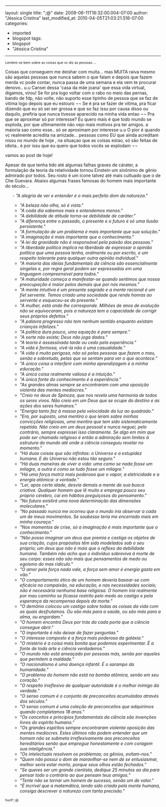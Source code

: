 
---
layout: single
title: ";@"
date: 2009-06-11T16:32:00.004-07:00
author: "Jéssica Cristina"
last_modified_at: 2010-04-05T21:03:21.516-07:00
categories:
  - imported
  - blogspot
tags:
  - blogspot
  - "Jéssica Cristina"
---

<span style="font-size:78%;">Lembre-se bem sobre as coisas que vc diz as pessoas ...

Coisas que conseguem me deishar com muita... mas MUITA raiva mesmo são aquelas pessoas que nunca sabem o que falam e depois que fazem merda vc pode contar, nunca passa de uma semana e ela vem te procurar denovo..   u.u
Cansei dessa 'casa da mãe joana' que essa vida virtual, digamos, virou!  Se for pra logo voltar com o rabo no meio das pernas, bando de fdp, não volte, não suporto esse tipinho de pessoa que se faz de vitima logo depois que eu estouro ¬¬
Se é pra se fazer de vitima, pra ficar dizendo que eu só sei ser grossa e que so faz issu por causa disso ou daquilo, prefiria que nunca tivesse aparecido na minha vida entao ¬¬   Pra que se aproximar só por interesse?
Eu quero mais é que todo mundo se exploda,  por que ultimamente não vejo mais motivos pra ter amigos. a maioria sao como esse.. só se aproximam por interesse u.u
O pior é quando vc realmente acredita na amizade... pessoas como EU que ainda acreditam nissu no mundo de hoje , na situaçao que as coisas estao, só são feitas de idiota..   é por issu que eu quero que todos vocês se explodam ¬¬




vamos ao post de hoje!

Apesar de que tenha tido até algumas falhas graves de cárater, a formulação da teoria da relatividade tornou Einstein um sinônimo de gênio admirado por todos. Seu rosto é um ícone talvez até mais cultuado que o de Che Guevara. Abaixo algumas frases famosas do homem mais importante do século...
<a name="more"></a><ol>- *"A alegria de ver e entender é o mais perfeito dom da natureza."*
- *"A beleza não olha, só é vista."*
- *"A cada dia sabemos mais e entendemos menos."*
- *"A debilidade de atitude torna-se debilidade de caráter."*
- *"A diferença entre o passado, o presente e o futuro é só uma ilusão persistente."*
- *"A formulação de um problema é mais importante que sua solução."*
- *"A imaginação é mais importante que o conhecimento."*
- *"A lei da gravidade não é responsável pela paixão das pessoas."*
- *"A liberdade política implica na liberdade de expressar a opinião política que uma pessoa tenha, oralmente ou por escrito, e um respeito tolerante para qualquer outra opinião individual."*
- *"A maioria das ideias fundamentais da ciência são essencialmente singelas e, por regra geral podem ser expressadas em uma linguagem compreensível para todos."*
- *"A maturidade começa a manifestar-se quando sentimos que nossa preocupação é maior pelos demais que por nós mesmos."*
- *"A mente intuitiva é um presente sagrado e a mente racional é um fiel servente. Temos criado uma sociedade que rende honras ao servente e esqueceu-se do presente."*
- *"A mulher, está onde lhe corresponde. Milhões de anos de evolução não se equivocaram, pois a natureza tem a capacidade de corrigir seus próprios defeitos."*
- *"A palavra progresso não tem nenhum sentido enquanto existam crianças infelizes."*
- *"A política dura pouco, uma equação é para sempre."*
- *"A sorte não existe; Deus não joga dados."*
- *"A teoria é assassinada tarde ou cedo pela experiência."*
- *"A vida é formosa, vivê-la não é uma casualidade."*
- *"A vida é muito perigosa, não só pelas pessoas que fazem o mau, senão e sobretudo, pelas que se sentam para ver o que acontece."*
- *"A única coisa a interferir com minha aprendizagem é a minha educação."*
- *"A única coisa realmente valiosa é a intuição."*
- *"A única fonte do conhecimento é a experiência."*
- *"As grandes almas sempre se encontraram com uma oposição violenta das mentes medíocres."*
- *"Creio no deus de Spinoza, que nos revela uma harmonia de todos os seres vivos. Não creio em um Deus que se ocupe do destino e as ações dos seres humanos."*
- *"Energia tanto faz à massa pela velocidade da luz ao quadrado."*
- *"Era, por suposto, uma mentira o que leram sobre minhas convicções religiosas, uma mentira que tem sido sistematicamente repetida. Não creio em um deus pessoal e nunca neguei, pelo contrário, sempre expressei isso claramente. Se algo em mim que pode ser chamado religioso é então a admiração sem limites à estrutura do mundo até onde a ciência conseguiu revelar no momento."*
- *"Há duas coisas que são infinitas: o Universo e a estupidez humana. E do Universo não estou tão seguro."*
- *"Há duas maneiras de viver a vida: uma como se nada fosse um milagre, a outra é como se tudo fosse um milagre."*
- *"Há uma força motriz mais poderosa que o vapor, a eletricidade e a energia atômica: a vontade."*
- *"Ler, após certa idade, desvia demais a mente de sua busca criativa. Qualquer homem que lê muito e emprega pouco seu próprio cérebro, cai em hábitos preguiçosos do pensamento."*
- *"No futuro existirá uma nova determinação das dimensões moleculares."*
- *"No passado nunca me ocorreu que o mundo iria observar a cada um de meus movimentos. Se soubesse teria me encerrado mais em minha couraça."*
- *"Nos momentos de crise, só a imaginação é mais importante que o conhecimento."*
- *"Não posso imaginar um deus que premia e castiga os objetos de sua criação, cujos propósitos têm sido modelados sob o seu próprio; um deus que não é mais que o reflexo da debilidade humana. Também não acho que o indivíduo sobreviva à morte de seu corpo: esses não são mais que pensamentos de medo ou egoísmo do mas ridículo."*
- *"O amor pela força nada vale, a força sem amor é energia gasta em vão."*
- *"O comportamento ético de um homem deveria basear-se com eficácia na compaixão, na educação, e nas necessidades sociais; não é necessária nenhuma base religiosa. O homem iria realmente por mau caminho se ficasse restrito pelo medo ao castigo e pela esperança da recompensa depois da morte."*
- *"O demônio colocou um castigo sobre todas as coisas da vida com as quais desfrutamos. Ou são más para a saúde, ou são más para a alma, ou engordam."*
- *"O homem encontra Deus por trás da cada porta que a ciência consegue abrir."*
- *"O importante é não deixar de fazer perguntas."*
- *"O interesse composto é a força mais poderosa da galáxia."*
- *"O mistério é a coisa mais bonita que podemos experimentar. É a fonte de toda arte e ciência verdadeiros."*
- *"O mundo não está ameaçado por pessoas más, senão por aqueles que permitem a maldade."*
- *"O nacionalismo é uma doença infantil. É o sarampo da humanidade."*
- *"O problema do homem não está na bomba atômica, senão em seu coração."*
- *"O respeito irreflexivo de qualquer autoridade é o melhor inimigo da verdade."*
- *"O senso comum é o conjunto de preconceitos acumulados através dos séculos."*
- *"O senso comum é uma coleção de preconceitos que adquirimos quando completamos 18 anos."*
- *"Os conceitos e princípios fundamentais da ciência são invenções livres do espírito humano."*
- *"Os grandes espíritos sempre encontraram violenta oposição das mentes medíocres. Estes últimos não podem entender que um homem não se submeta irreflexivamente aos preconceitos hereditários senão que empregue honestamente e com coragem sua inteligência."*
- *"Os intelectuais resolvem os problemas; os gênios, evitam-nos."*
- *"Quem não possui o dom de maravilhar-se nem de se entusiasmar, melhor seria estar morto, porque seus olhos estão fechados."*
- *"Se queres ser um grande cientista, dedique 25 minutos ao dia para pensar todo o contrário ao que pensam teus amigos."*
- *"Tente não se tornar um homem de sucesso, senão um de valor."*
- *"É incrível que a matemática, tendo sido criada pela mente humana, consiga descrever a natureza com tanta precisão."*
</ol>
<span style="font-size:78%;">

hunf!
;@

